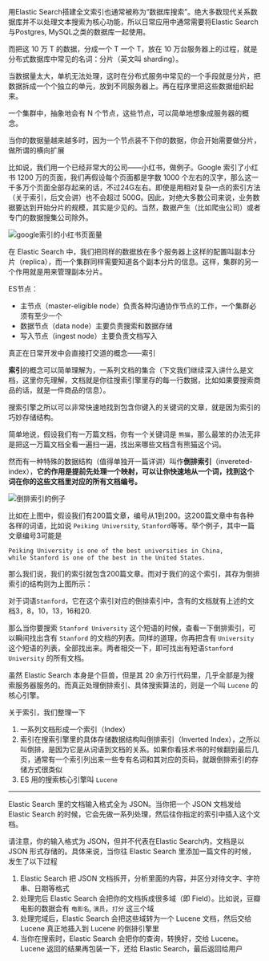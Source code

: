 用Elastic Search搭建全文索引也通常被称为“数据库搜索”。绝大多数现代关系数据库并不以处理文本搜索为核心功能，所以日常应用中通常需要将Elastic Search与Postgres, MySQL之类的数据库一起使用。

而把这 10 万 T 的数据，分成一个 T 一个 T，放在 10 万台服务器上的过程，就是分布式数据库中常见的名词：分片（英文叫 sharding）。

当数据量太大，单机无法处理，这时在分布式服务中常见的一个手段就是分片，把数据拆成一个个独立的单元，放到不同服务器上。再在程序里把这些数据组织起来。

一个集群中，抽象地会有 N 个节点，这些节点，可以简单地想象成服务器的概念。

当你的数据量越来越多时，因为一个节点装不下你的数据，你会开始需要做分片，做所谓的横向扩展

比如说，我们用一个已经非常大的公司——小红书，做例子。Google 索引了小红书 1200 万的页面，我们再假设每个页面都是字数 1000 个左右的汉字，那么这一千多万个页面全部存起来的话，不过24G左右。即使是用相对复杂一点的索引方法（关于索引，后文会讲）也不会超过 500G。因此，对绝大多数公司来说，业务数据要达到开始分片的规模，其实是少见的。当然，数据产生（比如爬虫公司）或者专门的数据搜集公司除外。

![google索引的小红书页面量](https://kalasearch.cn/static/f6699da1f298ed97f9ef7bd225813108/5a190/google-indexed-xiaohongshu.png)

在 Elastic Search 中，我们把同样的数据放在多个服务器上这样的配置叫副本分片（replica），而一个集群同样需要知道各个副本分片的信息。这样，集群的另一个作用就是用来管理副本分片。

ES节点：

- 主节点（master-eligible node）负责各种沟通协作节点的工作，一个集群必须有至少一个
- 数据节点（data node）主要负责搜索和数据存储
- 写入节点（ingest node）主要负责文档写入

真正在日常开发中会直接打交道的概念——索引

**索引**的概念可以简单理解为，一系列文档的集合（下文我们继续深入讲什么是文档，这里你先理解，文档就是你往搜索引擎里存的每一行数据，比如如果要搜索商品的话，就是一件商品的信息）。

搜索引擎之所以可以非常快速地找到包含你键入的关键词的文章，就是因为索引的巧妙存储结构。

简单地说，假设我们有一万篇文档，你有一个关键词是 `熊猫`，那么最笨的办法无非是把这一万篇文档全看一遍扫一遍，找出来哪些文档含有熊猫这个词。

然而有一种特殊的数据结构（值得单独开一篇详讲）叫作**倒排索引**（invereted-index），**它的作用是提前先处理一个映射，可以让你快速地从一个词，找到这个词在你的这些文档里对应的所有文档编号。**

![倒排索引的例子](https://kalasearch.cn/static/50d831e7eea814c546148bd05d95393a/80e3c/inverted-index.jpg)

比如在上图中，假设我们有200篇文章，编号从1到200。这200篇文章中有各种各样的词语，比如说 `Peiking University`, `Stanford`等等。举个例子，其中一篇文章编号3可能是

```text
Peiking University is one of the best universities in China,
while Stanford is one of the best in the United States.
```

那么我们说，我们的索引就包含200篇文章。而对于我们的这个索引，其存为倒排索引的结构则为上图所示：

对于词语`Stanford`，它在这个索引对应的倒排索引中，含有的文档就有上述的文档3，8，10，13，16和20.

那么当你要搜索 `Stanford University` 这个短语的时候，查看一下倒排索引，可以瞬间找出含有 `Stanford` 的文档的列表。同样的道理，你再把含有 `University` 这个短语的列表，全部找出来。两者相交一下，即可找出有短语`Stanford University` 的所有文档。

虽然 Elastic Search 本身是个巨兽，但是其 20 余万行代码里，几乎全部是为搜索服务器服务的。而真正处理倒排索引、具体搜索算法的，则是一个叫 `Lucene` 的核心引擎。

关于索引，我们整理一下

1. 一系列文档形成一个索引（Index）
2. 索引在搜索引擎里的具体存储数据结构叫倒排索引（Inverted Index），之所以叫倒排，是因为它是从词语到文档的关系。如果你看技术书的时候翻到最后几页，通常有一个索引列出来一些专有名词和其对应的页码，就跟倒排索引的存储方式很类似
3. ES 用的搜索核心引擎叫 `Lucene`

***

Elastic Search 里的文档输入格式全为 JSON。当你把一个 JSON 文档发给 Elastic Search 的时候，它会先做一系列处理，然后往你指定的索引中插入这个文档。

请注意，你的输入格式为 JSON，但并不代表在Elastic Search内，文档是以 JSON 形式存储的。具体来说，当你往 Elastic Search 里添加一篇文件的时候，发生了以下过程

1. Elastic Search 把 JSON 文档拆开，分析里面的内容，并区分对待文字、字符串、日期等格式
2. 处理完后 Elastic Search 会把你的文档拆成很多域（即 Field）。比如说，豆瓣电影的数据会有 `电影名`, `演员`，`打分` 这三个域
3. 处理完域后，Elastic Search 会把这些域转为一个 Lucene 文档，然后交给 Lucene 真正地插入到 Lucene 的倒排引擎里
4. 当你在搜索时，Elastic Search 会把你的查询，转换好，交给 Lucene。Lucene 返回的结果再包装一下，还给 Elastic Search，最后返回给用户